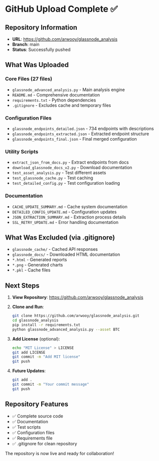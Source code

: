 # GitHub Upload Complete ✅

## Repository Information

- **URL**: https://github.com/arwooy/glassnode_analysis
- **Branch**: main
- **Status**: Successfully pushed

## What Was Uploaded

### Core Files (27 files)
- `glassnode_advanced_analysis.py` - Main analysis engine
- `README.md` - Comprehensive documentation
- `requirements.txt` - Python dependencies
- `.gitignore` - Excludes cache and temporary files

### Configuration Files
- `glassnode_endpoints_detailed.json` - 734 endpoints with descriptions
- `glassnode_endpoints_extracted.json` - Extracted endpoint structure
- `glassnode_endpoints_final.json` - Final merged configuration

### Utility Scripts
- `extract_json_from_docs.py` - Extract endpoints from docs
- `download_glassnode_docs_v2.py` - Download documentation
- `test_asset_analysis.py` - Test different assets
- `test_glassnode_cache.py` - Test caching
- `test_detailed_config.py` - Test configuration loading

### Documentation
- `CACHE_UPDATE_SUMMARY.md` - Cache system documentation
- `DETAILED_CONFIG_UPDATE.md` - Configuration updates
- `JSON_EXTRACTION_SUMMARY.md` - Extraction process details
- `SSL_RETRY_UPDATE.md` - Error handling documentation

## What Was Excluded (via .gitignore)
- `glassnode_cache/` - Cached API responses
- `glassnode_docs/` - Downloaded HTML documentation
- `*.html` - Generated reports
- `*.png` - Generated charts
- `*.pkl` - Cache files

## Next Steps

1. **View Repository**: https://github.com/arwooy/glassnode_analysis

2. **Clone and Run**:
   ```bash
   git clone https://github.com/arwooy/glassnode_analysis.git
   cd glassnode_analysis
   pip install -r requirements.txt
   python glassnode_advanced_analysis.py --asset BTC
   ```

3. **Add License** (optional):
   ```bash
   echo "MIT License" > LICENSE
   git add LICENSE
   git commit -m "Add MIT license"
   git push
   ```

4. **Future Updates**:
   ```bash
   git add .
   git commit -m "Your commit message"
   git push
   ```

## Repository Features

- ✅ Complete source code
- ✅ Documentation
- ✅ Test scripts
- ✅ Configuration files
- ✅ Requirements file
- ✅ .gitignore for clean repository

The repository is now live and ready for collaboration!